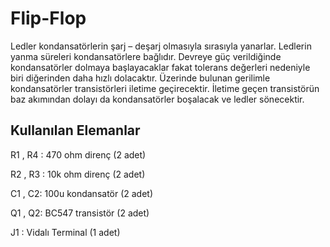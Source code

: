 # Flip-Flop
Ledler kondansatörlerin şarj – deşarj olmasıyla sırasıyla yanarlar. Ledlerin yanma süreleri kondansatörlere bağlıdır. Devreye güç verildiğinde kondansatörler dolmaya başlayacaklar fakat tolerans değerleri nedeniyle biri diğerinden daha hızlı dolacaktır. Üzerinde bulunan gerilimle kondansatörler transistörleri iletime geçirecektir. İletime geçen transistörün baz akımından dolayı da kondansatörler boşalacak ve ledler sönecektir. 
## Kullanılan Elemanlar
R1 , R4 : 470 ohm direnç (2 adet)

R2 , R3 : 10k ohm direnç (2 adet)

C1 , C2: 100u kondansatör (2 adet)

Q1 , Q2: BC547 transistör (2 adet)

J1 : Vidalı Terminal (1 adet)
